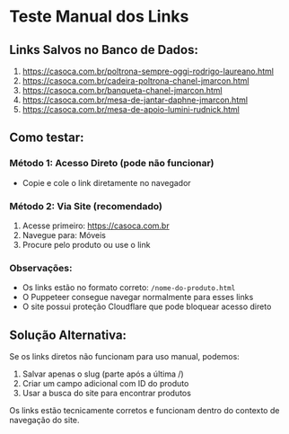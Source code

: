 # Teste Manual dos Links

## Links Salvos no Banco de Dados:

1. https://casoca.com.br/poltrona-sempre-oggi-rodrigo-laureano.html
2. https://casoca.com.br/cadeira-poltrona-chanel-jmarcon.html
3. https://casoca.com.br/banqueta-chanel-jmarcon.html
4. https://casoca.com.br/mesa-de-jantar-daphne-jmarcon.html
5. https://casoca.com.br/mesa-de-apoio-lumini-rudnick.html

## Como testar:

### Método 1: Acesso Direto (pode não funcionar)
- Copie e cole o link diretamente no navegador

### Método 2: Via Site (recomendado)
1. Acesse primeiro: https://casoca.com.br
2. Navegue para: Móveis
3. Procure pelo produto ou use o link

### Observações:

- Os links estão no formato correto: `/nome-do-produto.html`
- O Puppeteer consegue navegar normalmente para esses links
- O site possui proteção Cloudflare que pode bloquear acesso direto

## Solução Alternativa:

Se os links diretos não funcionam para uso manual, podemos:
1. Salvar apenas o slug (parte após a última /)
2. Criar um campo adicional com ID do produto
3. Usar a busca do site para encontrar produtos

Os links estão tecnicamente corretos e funcionam dentro do contexto de navegação do site.
